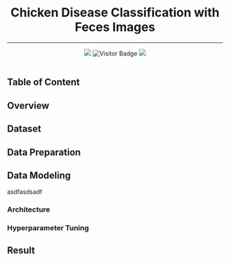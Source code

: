 <div align="center">
  
  # Chicken Disease Classification with Feces Images
  ---
  
  <img src="https://img.shields.io/github/repo-size/C-Ditech/ML?style=for-the-badge&color=forestgreen">
  <img alt="Visitor Badge" src="https://visitor-badge.feriirawann.repl.co?username=C-Ditech&repo=ML&label=VISITOR&style=for-the-badge&color=red&contentType=svg">
  <img src="https://img.shields.io/github/contributors/C-Ditech/ML?style=for-the-badge&color=blue"></br></br>
  
</div>

## Table of Content

## Overview

## Dataset

## Data Preparation

## Data Modeling
asdfasdsadf

### Architecture

### Hyperparameter Tuning

## Result

